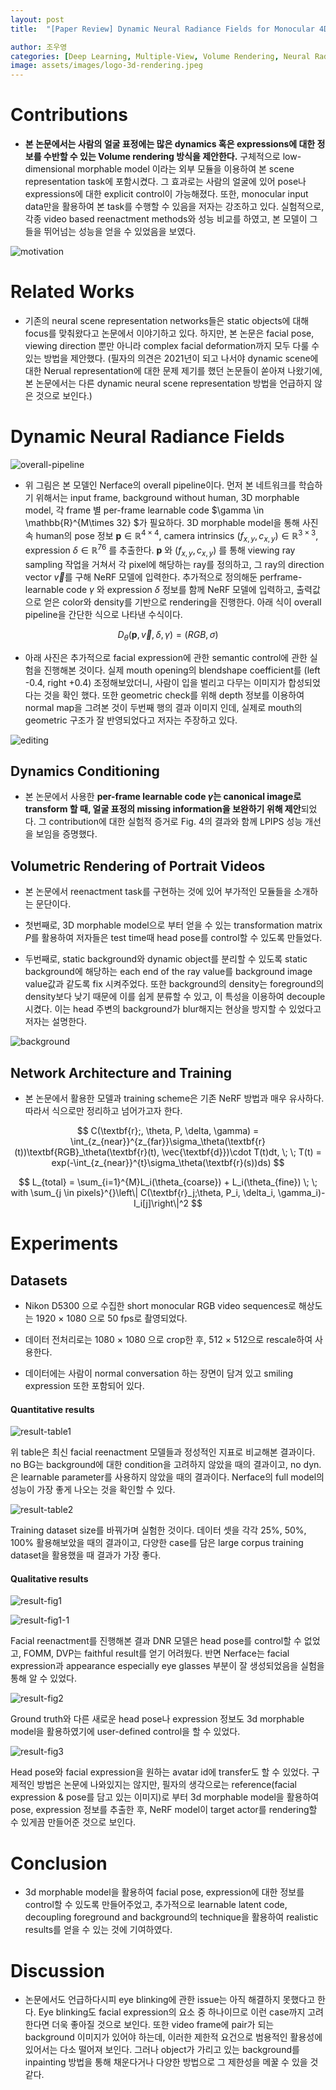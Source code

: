 ```yaml
---
layout: post
title:  "[Paper Review] Dynamic Neural Radiance Fields for Monocular 4D Facial Avatar Reconstruction"

author: 조우영
categories: [Deep Learning, Multiple-View, Volume Rendering, Neural Radiance Fields, Video, Facial expressions]
image: assets/images/logo-3d-rendering.jpeg
---
```


# Contributions
- **본 논문에서는 사람의 얼굴 표정에는 많은 dynamics 혹은 expressions에 대한 정보를 수반할 수 있는 Volume rendering 방식을 제안한다.** 구체적으로 low-dimensional morphable model 이라는 외부 모듈을 이용하여 본 scene representation task에 포함시켰다. 그 효과로는 사람의 얼굴에 있어 pose나 expressions에 대한 explicit control이 가능해졌다. 또한, monocular input data만을 활용하여 본 task를 수행할 수 있음을 저자는 강조하고 있다. 실험적으로, 각종 video based reenactment methods와 성능 비교를 하였고, 본 모델이 그들을 뛰어넘는 성능을 얻을 수 있었음을 보였다.

![motivation](/assets/posts/3d-rendering/nerface/motivation.PNG)

# Related Works

- 기존의 neural scene representation networks들은 static objects에 대해 focus를 맞춰왔다고 논문에서 이야기하고 있다. 하지만, 본 논문은 facial pose, viewing direction 뿐만 아니라 complex facial deformation까지 모두 다룰 수 있는 방법을 제안했다. (필자의 의견은 2021년이 되고 나서야 dynamic scene에 대한 Nerual representation에 대한 문제 제기를 했던 논문들이 쏟아져 나왔기에, 본 논문에서는 다른 dynamic neural scene representation 방법을 언급하지 않은 것으로 보인다.)

# Dynamic Neural Radiance Fields

![overall-pipeline](/assets/posts/3d-rendering/nerface/overall-pipeline.PNG)

- 위 그림은 본 모델인 Nerface의 overall pipeline이다. 먼저 본 네트워크를 학습하기 위해서는 input frame, background without human, 3D morphable model, 각 frame 별 per-frame learnable code $\gamma \in \mathbb{R}^{M\times 32} $가 필요하다. 3D morphable model을 통해 사진 속 human의 pose 정보 $\textbf{p} \in \mathbb{R}^{4\times 4}$, camera intrinsics $(f_{x,y}, c_{x,y}) \in \mathbb{R}^{3\times 3}$, expression $\delta \in \mathbb{R}^{76}$ 를 추출한다. $\textbf{p}$ 와 $(f_{x,y}, c_{x,y})$ 를 통해 viewing ray sampling 작업을 거쳐서 각 pixel에 해당하는 ray를 정의하고, 그 ray의 direction vector $\vec{v}$를 구해 NeRF 모델에 입력한다. 추가적으로 정의해둔 perframe-learnable code $\gamma$ 와 expression $\delta$ 정보를 함께 NeRF 모델에 입력하고, 출력값으로 얻은 color와 density를 기반으로 rendering을 진행한다. 아래 식이 overall pipeline을 간단한 식으로 나타낸 수식이다.

$$ D_\theta(\textbf{p}, \vec{v}, \delta, \gamma) = (RGB, \sigma) $$

- 아래 사진은 추가적으로 facial expression에 관한 semantic control에 관한 실험을 진행해본 것이다. 실제 mouth opening의 blendshape coefficient를 (left -0.4, right +0.4) 조정해보았더니, 사람이 입을 벌리고 다무는 이미지가 합성되었다는 것을 확인 했다. 또한 geometric check를 위해 depth 정보를 이용하여 normal map을 그려본 것이 두번째 행의 결과 이미지 인데, 실제로 mouth의 geometric 구조가 잘 반영되었다고 저자는 주장하고 있다.

![editing](/assets/posts/3d-rendering/nerface/editing.PNG)

## Dynamics Conditioning

- 본 논문에서 사용한 **per-frame learnable code $\gamma$는 canonical image로 transform 할 때, 얼굴 표정의 missing information을 보완하기 위해 제안**되었다. 그 contribution에 대한 실험적 증거로 Fig. 4의 결과와 함께 LPIPS 성능 개선을 보임을 증명했다.

## Volumetric Rendering of Portrait Videos

- 본 논문에서 reenactment task를 구현하는 것에 있어 부가적인 모듈들을 소개하는 문단이다.

- 첫번째로, 3D morphable model으로 부터 얻을 수 있는 transformation matrix $P$를 활용하여 저자들은 test time때 head pose를 control할 수 있도록 만들었다.

- 두번째로, static background와 dynamic object를 분리할 수 있도록 static background에 해당하는 each end of the ray value를 background image value값과 같도록 fix 시켜주었다. 또한 background의 density는 foreground의 density보다 낮기 때문에 이를 쉽게 분류할 수 있고, 이 특성을 이용하여 decouple 시켰다. 이는 head 주변의 background가 blur해지는 현상을 방지할 수 있었다고 저자는 설명한다.

![background](/assets/posts/3d-rendering/nerface/background.PNG)

## Network Architecture and Training

- 본 논문에서 활용한 모델과 training scheme은 기존 NeRF 방법과 매우 유사하다. 따라서 식으로만 정리하고 넘어가고자 한다.

$$ C(\textbf{r};, \theta, P, \delta, \gamma) = \int_{z_{near}}^{z_{far}}\sigma_\theta(\textbf{r}(t))\textbf{RGB}_\theta(\textbf{r}(t), \vec{\textbf{d}})\cdot T(t)dt, \; \;  T(t) = exp(-\int_{z_{near}}^{t}\sigma_\theta(\textbf{r}(s))ds) $$

$$ L_{total} = \sum_{i=1}^{M}L_i(\theta_{coarse}) + L_i(\theta_{fine}) \; \; with \sum_{j \in pixels}^{}\left\| C(\textbf{r}_j;\theta, P_i, \delta_i, \gamma_i)-I_i[j]\right\|^2 $$

# Experiments

## Datasets

- Nikon D5300 으로 수집한 short monocular RGB video sequences로 해상도는 1920 $\times$ 1080 으로 50 fps로 촬영되었다.

- 데이터 전처리로는 1080 $\times$ 1080 으로 crop한 후, 512 $\times$ 512으로 rescale하여 사용한다.

- 데이터에는 사람이 normal conversation 하는 장면이 담겨 있고 smiling expression 또한 포함되어 있다.


#### Quantitative results

![result-table1](/assets/posts/3d-rendering/nerface/result-table1.PNG)

위 table은 최신 facial reenactment 모델들과 정성적인 지표로 비교해본 결과이다. no BG는 background에 대한 condition을 고려하지 않았을 때의 결과이고, no dyn.은 learnable parameter를 사용하지 않았을 때의 결과이다. Nerface의 full model의 성능이 가장 좋게 나오는 것을 확인할 수 있다.

![result-table2](/assets/posts/3d-rendering/nerface/result-table2.PNG)

Training dataset size를 바꿔가며 실험한 것이다. 데이터 셋을 각각 25%, 50%, 100% 활용해보았을 때의 결과이고, 다양한 case를 담은 large corpus training dataset을 활용했을 때 결과가 가장 좋다.

#### Qualitative results

![result-fig1](/assets/posts/3d-rendering/nerface/result-fig1.PNG)

![result-fig1-1](/assets/posts/3d-rendering/nerface/result-fig1-1.PNG)

Facial reenactment를 진행해본 결과 DNR 모델은 head pose를 control할 수 없었고, FOMM, DVP는 faithful result를 얻기 어려웠다. 반면 Nerface는 facial expression과 appearance especially eye glasses 부분이 잘 생성되었음을 실험을 통해 알 수 있었다.

![result-fig2](/assets/posts/3d-rendering/nerface/result-fig2.PNG)

Ground truth와 다른 새로운 head pose나 expression 정보도 3d morphable model을 활용하였기에 user-defined control을 할 수 있었다.

![result-fig3](/assets/posts/3d-rendering/nerface/result-fig3.PNG)

Head pose와 facial expression을 원하는 avatar id에 transfer도 할 수 있었다. 구제적인 방법은 논문에 나와있지는 않지만, 필자의 생각으로는 reference(facial expression & pose를 담고 있는 이미지)로 부터 3d morphable model을 활용하여 pose, expression 정보를 추출한 후, NeRF model이 target actor를 rendering할 수 있게끔 만들어준 것으로 보인다.

# Conclusion

- 3d morphable model을 활용하여 facial pose, expression에 대한 정보를 control할 수 있도록 만들어주었고, 추가적으로 learnable latent code, decoupling foreground and background의 technique을 활용하여 realistic results를 얻을 수 있는 것에 기여하였다.

# Discussion

- 논문에서도 언급하다시피 eye blinking에 관한 issue는 아직 해결하지 못했다고 한다. Eye blinking도 facial expression의 요소 중 하나이므로 이런 case까지 고려한다면 더욱 좋아질 것으로 보인다. 또한 video frame에 pair가 되는 background 이미지가 있어야 하는데, 이러한 제한적 요건으로 범용적인 활용성에 있어서는 다소 떨어져 보인다. 그러나 object가 가리고 있는 background를 inpainting 방법을 통해 채운다거나 다양한 방법으로 그 제한성을 메꿀 수 있을 것 같다.
